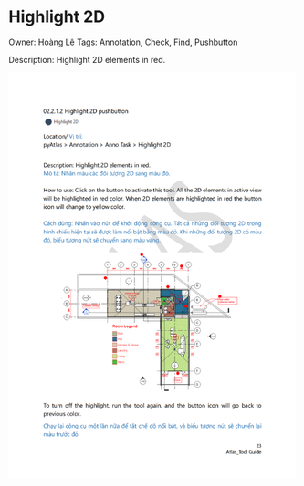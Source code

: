 # Highlight 2D

Owner: Hoàng Lê
Tags: Annotation, Check, Find, Pushbutton

Description: Highlight 2D elements in red.

![Untitled](Highlight%202D%20328ff87495f34182b24c66ec2a60ab29/Untitled.png)
